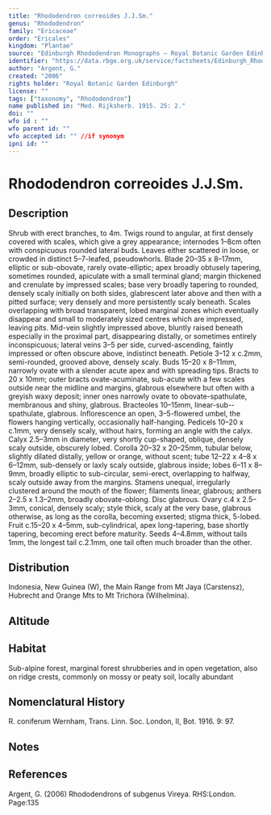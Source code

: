 ```yaml
---
title: "Rhododendron correoides J.J.Sm."
genus: "Rhododendron"
family: "Ericaceae"
order: "Ericales"
kingdom: "Plantae"
source: "Edinburgh Rhododendron Monographs – Royal Botanic Garden Edinburgh"
identifier: "https://data.rbge.org.uk/service/factsheets/Edinburgh_Rhododendron_Monographs.xhtml"
author: "Argent, G."
created: "2006"
rights holder: "Royal Botanic Garden Edinburgh"
license: ""
tags: ["taxonomy", "Rhododendron"]
name published in: "Med. Rijksherb. 1915. 25: 2."
doi: ""
wfo id : ""
wfo parent id: ""
wfo accepted id: "" //if synonym                      
ipni id: ""
---
```


                       

# Rhododendron correoides J.J.Sm.

## Description
Shrub with erect branches, to 4m. Twigs round to angular, at first densely covered with scales, which give a grey appearance; internodes 1–8cm often with conspicuous rounded lateral buds. Leaves either scattered in loose, or crowded in distinct 5–7-leafed, pseudowhorls. Blade 20–35 x 8–17mm, elliptic or sub-obovate, rarely ovate-elliptic; apex broadly obtusely tapering, sometimes rounded, apiculate with a small terminal gland; margin thickened and crenulate by impressed scales; base very broadly tapering to rounded, densely scaly initially on both sides, glabrescent later above and then with a pitted surface; very densely and more persistently scaly beneath. Scales overlapping with broad transparent, lobed marginal zones which eventually disappear and small to moderately sized centres which are impressed, leaving pits. Mid-vein slightly impressed above, bluntly raised beneath especially in the proximal part, disappearing distally, or sometimes entirely inconspicuous; lateral veins 3–5 per side, curved-ascending, faintly impressed or often obscure above, indistinct beneath. Petiole 3–12 x c.2mm, semi-rounded, grooved above, densely scaly. Buds 15–20 x 8–11mm, narrowly ovate with a slender acute apex and with spreading tips. Bracts to 20 x 10mm; outer bracts ovate-acuminate, sub-acute with a few scales outside near the midline and margins, glabrous elsewhere but often with a greyish waxy deposit; inner ones narrowly ovate to obovate-spathulate, membranous and shiny, glabrous. Bracteoles 10–15mm, linear-sub-­spathulate, glabrous. Inflorescence an open, 3–5-flowered umbel, the flowers hanging vertically, occasionally half-hanging. Pedicels 10–20 x c.1mm, very densely scaly, without hairs, forming an angle with the calyx. Calyx 2.5–3mm in diameter, very shortly cup-shaped, oblique, densely scaly outside, obscurely lobed. Corolla 20–32 x 20–25mm, tubular below, slightly dilated distally, yellow or orange, without scent; tube 12–22 x 4–8 x 6–12mm, sub-densely or laxly scaly outside, glabrous inside; lobes 6–11 x 8–9mm, broadly elliptic to sub-circular, semi-erect, overlapping to halfway, scaly outside away from the margins. Stamens unequal, irregularly clustered around the mouth of the flower; filaments linear, glabrous; anthers 2–2.5 x 1.3–2mm, broadly obovate-oblong. Disc glabrous. Ovary c.4 x 2.5–3mm, conical, densely scaly; style thick, scaly at the very base, glabrous otherwise, as long as the corolla, becoming exserted; stigma thick, 5-lobed. Fruit c.15–20 x 4–5mm, sub-cylindrical, apex long-­tapering, base shortly tapering, becoming erect before maturity. Seeds 4–4.8mm, without tails 1mm, the longest tail c.2.1mm, one tail often much broader than the other.

## Distribution
Indonesia, New Guinea (W), the Main Range from Mt Jaya (Carstensz), Hubrecht and Orange Mts to Mt Trichora (Wilhelmina).

## Altitude


## Habitat
Sub-alpine forest, marginal forest shrubberies and in open vege­tation, also on ridge crests, commonly on mossy or peaty soil, locally abundant

## Nomenclatural History
R. coniferum Wernham, Trans. Linn. Soc. London, II, Bot. 1916. 9: 97.
                       
## Notes


## References

Argent, G. (2006) Rhododendrons of subgenus Vireya. RHS:London. Page:135
